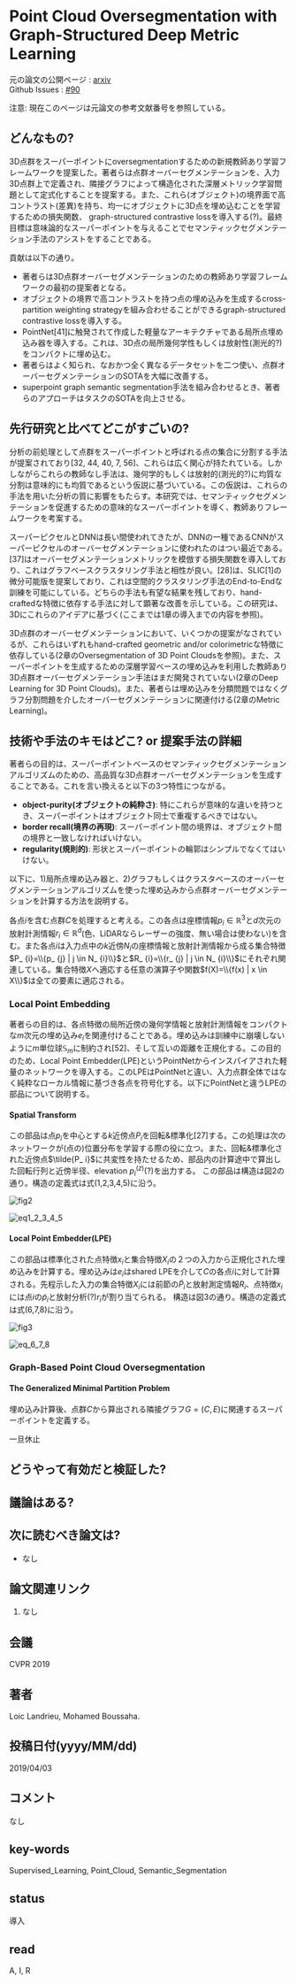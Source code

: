 # Point Cloud Oversegmentation with Graph-Structured Deep Metric Learning 

元の論文の公開ページ : [arxiv](https://arxiv.org/abs/1904.02113)  
Github Issues : [#90](https://github.com/Obarads/obarads.github.io/issues/90)

注意: 現在このページは元論文の参考文献番号を参照している。

## どんなもの?
3D点群をスーパーポイントにoversegmentationするための新規教師あり学習フレームワークを提案した。著者らは点群オーバーセグメンテーションを、入力3D点群上で定義され、隣接グラフによって構造化された深層メトリック学習問題として定式化することを提案する。また、これら(オブジェクト)の境界面で高コントラスト(差異)を持ち、均一にオブジェクトに3D点を埋め込むことを学習するための損失関数、 graph-structured contrastive lossを導入する(?)。最終目標は意味論的なスーパーポイントを与えることでセマンティックセグメンテーション手法のアシストをすることである。

貢献は以下の通り。

- 著者らは3D点群オーバーセグメンテーションのための教師あり学習フレームワークの最初の提案者となる。
- オブジェクトの境界で高コントラストを持つ点の埋め込みを生成するcross-partition weighting strategyを組み合わせることができるgraph-structured contrastive lossを導入する。
- PointNet[41]に触発されて作成した軽量なアーキテクチャである局所点埋め込み器を導入する。これは、3D点の局所幾何学性もしくは放射性(測光的?)をコンパクトに埋め込む。
- 著者らはよく知られ、なおかつ全く異なるデータセットを二つ使い、点群オーバーセグメンテーションのSOTAを大幅に改善する。
- superpoint graph semantic segmentation手法を組み合わせるとき、著者らのアプローチはタスクのSOTAを向上させる。

## 先行研究と比べてどこがすごいの?
分析の前処理として点群をスーパーポイントと呼ばれる点の集合に分割する手法が提案されており[32, 44, 40, 7, 56]、これらは広く関心が持たれている。しかしながらこれらの教師なし手法は、幾何学的もしくは放射的(測光的?)に均質な分割は意味的にも均質であるという仮説に基づいている。この仮説は、これらの手法を用いた分析の質に影響をもたらす。本研究では、セマンティックセグメンテーションを促進するための意味的なスーパーポイントを導く、教師ありフレームワークを考案する。

スーパーピクセルとDNNは長い間使われてきたが、DNNの一種であるCNNがスーパーピクセルのオーバーセグメンテーションに使われたのはつい最近である。[37]はオーバーセグメンテーションメトリックを模倣する損失関数を導入しており、これはグラフベースクラスタリング手法と相性が良い。[28]は、SLIC[1]の微分可能版を提案しており、これは空間的クラスタリング手法のEnd-to-Endな訓練を可能にしている。どちらの手法も有望な結果を残しており、hand-craftedな特徴に依存する手法に対して顕著な改善を示している。この研究は、3Dにこれらのアイデアに基づく(ここまでは1章の導入までの内容を参照)。

3D点群のオーバーセグメンテーションにおいて、いくつかの提案がなされているが、これらはいずれもhand-crafted geometric and/or colorimetricな特徴に依存している(2章のOversegmentation of 3D Point Cloudsを参照)。また、スーパーポイントを生成するための深層学習ベースの埋め込みを利用した教師あり3D点群オーバーセグメンテーション手法はまだ開発されていない(2章のDeep Learning for 3D Point Clouds)。また、著者らは埋め込みを分類問題ではなくグラフ分割問題を介したオーバーセグメンテーションに関連付ける(2章のMetric Learning)。

## 技術や手法のキモはどこ? or 提案手法の詳細
著者らの目的は、スーパーポイントベースのセマンティックセグメンテーションアルゴリズムのための、高品質な3D点群オーバーセグメンテーションを生成することである。これを言い換えると以下の3つ特性につながる。

- **object-purity(オブジェクトの純粋さ)**: 特にこれらが意味的な違いを持つとき、スーパーポイントはオブジェクト同士で重複するべきではない。
- **border recall(境界の再現)**: スーパーポイント間の境界は、オブジェクト間の境界と一致しなければいけない。
- **regularity(規則的)**: 形状とスーパーポイントの輪郭はシンプルでなくてはいけない。

以下に、1)局所点埋め込み器と、2)グラフもしくはクラスタベースのオーバーセグメンテーションアルゴリズムを使った埋め込みから点群オーバーセグメンテーションを計算する方法を説明する。

各点$i$を含む点群$C$を処理すると考える。この各点は座標情報$p_ i\in\mathbb{R}^3$と$d$次元の放射計測情報$r_ i\in\mathbb{R}^d$(色、LiDARならレーザーの強度、無い場合は使わない)を含む。また各点$i$は入力点中の$k$近傍$N_ i$の座標情報と放射計測情報から成る集合特徴$P_ {i}=\\{p_ {j} | j \in N_ {i}\\}$と$R_ {i}=\\{r_ {j} | j \in N_ {i}\\}$にそれぞれ関連している。集合特徴$X$へ適応する任意の演算子や関数$f(X)=\\{f(x) | x \in X\\}$は全ての要素に適応される。

### Local Point Embedding
著者らの目的は、各点特徴の局所近傍の幾何学情報と放射計測情報をコンパクトな$m$次元の埋め込み$e_ i$を関連付けることである。埋め込みは訓練中に崩壊しないように$m$単位球$\mathbb{S}_ m$に制約され[52]、そして互いの距離を正規化する。この目的のため、Local Point Embedder(LPE)というPointNetからインスパイアされた軽量のネットワークを導入する。このLPEはPointNetと違い、入力点群全体ではなく純粋なローカル情報に基づき各点を符号化する。以下にPointNetと違うLPEの部品について説明する。

#### Spatial Transform
この部品は点$p_ i$を中心とする$k$近傍点$P_ i$を回転&標準化[27]する。この処理は次のネットワークが(点の)位置分布を学習する際の役に立つ。また、回転&標準化された近傍点$\tilde{P_ i}$に共変性を持たせるため、部品内の計算途中で算出した回転行列と近傍半径、elevation $p_ i^{(z)}$(?)を出力する。
この部品は構造は図2の通り。構造の定義式は式(1,2,3,4,5)に沿う。

![fig2](img/PCOwGDML/fig2.png)

![eq1_2_3_4_5](img/PCOwGDML/eq1_2_3_4_5.png)

#### Local Point Embedder(LPE)
この部品は標準化された点特徴$x_ i$と集合特徴$X_ i$の２つの入力から正規化された埋め込みを計算する。埋め込みは$e_ i$はshared LPEを介して$C$の各点$i$に対して計算される。先程示した入力の集合特徴$X_ i$には前節の$\tilde{P}_ i$と放射測定情報$R_ i$、点特徴$x_ i$には点$i$の$\tilde{p}_ i$と放射分析(?)$r_ i$が割り当てられる。
構造は図3の通り。構造の定義式は式(6,7,8)に沿う。

![fig3](img/PCOwGDML/fig3.png)

![eq_6_7_8](img/PCOwGDML/eq_6_7_8.png)

### Graph-Based Point Cloud Oversegmentation
#### The Generalized Minimal Partition Problem
埋め込み計算後、点群$C$から算出される隣接グラフ$G=(C,E)$に関連するスーパーポイントを定義する。

一旦休止

## どうやって有効だと検証した?

## 議論はある?

## 次に読むべき論文は?
- なし

## 論文関連リンク
1. なし

## 会議
CVPR 2019

## 著者
Loic Landrieu, Mohamed Boussaha.

## 投稿日付(yyyy/MM/dd)
2019/04/03

## コメント
なし

## key-words
Supervised_Learning, Point_Cloud, Semantic_Segmentation

## status
導入

## read
A, I, R